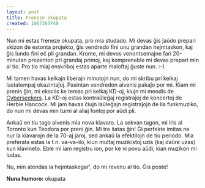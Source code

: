 ```yaml
---
layout: post
title: Freneze okupata
created: 1067365740
---
```

Nun mi estas freneze okupata, pro mia studado.  Mi devas ĝis ĵaŭdo prepari skizon de estonta projekto, ĝis vendredo fini unu grandan hejmtaskon, kaj ĝis lundo fini eĉ pli grandan.  Krome, mi devos venontsemajne fari 20-minutan prezenton pri grandaj primoj, kaj kompreneble mi devas prepari min al tio.  Pro tio miaj enskriboj estas aparte maloftaj ĝuste nun.  :-)

Mi tamen havas kelkajn liberajn minutojn nun, do mi skribu pri kelkaj lastatempaj okazintaĵoj.  Pasintan vendredon alvenis pakaĵo por mi.  Kiam mi prenis ĝin, mi eksciis ke temas pri kelkaj KD-oj, kiujn mi mendis de <a href="http://www.cyberseekers.com/">Cyberseekers</a>.  La KD-oj estas kontraŭleĝaj registraĵoj de koncertoj de Herbie Hancock.  Mi jam havas ĉiujn laŭleĝajn registraĵojn de lia funkmuziko, do nun mi devas min turni al aliaj fontoj por aŭdi pli.

Ankaŭ en tiu tago alvenis mia nova klavaro.  La sekvan tagon, mi iris al Toronto kun Teodora por preni ĝin.  Mi tre ŝatas ĝin!  Ĝi perfekte imitas ne nur la klavarojn de la 70-aj jaroj, sed ankaŭ la efektilojn de tiu periodo.  Mia preferata estas la t.n. va-va-ilo, kiun multaj muzikistoj uzis (kaj daŭre uzas) kun klavineto.  Eble mi iam registru ion, por ke vi povu aŭdi, kian muzikon mi ludas.

Nu, min atendas la hejmtaskegar', do mi revenu al tio.  Ĝis poste!

<b>Nuna humoro:</b> okupata
